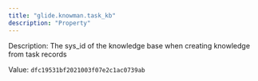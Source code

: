 ```yaml
---
title: "glide.knowman.task_kb"
description: "Property"
---
```


Description: The sys_id of the knowledge base when creating knowledge from task records

Value: `dfc19531bf2021003f07e2c1ac0739ab`